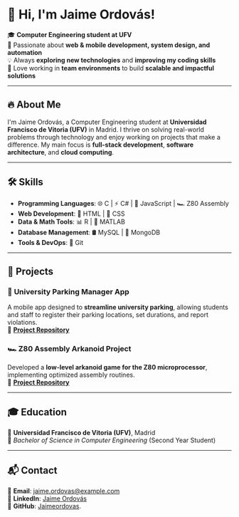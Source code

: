 # 👋 Hi, I'm Jaime Ordovás!

🎓 **Computer Engineering student at UFV**  
🚀 Passionate about **web & mobile development, system design, and automation**  
💡 Always **exploring new technologies** and **improving my coding skills**  
👥 Love working in **team environments** to build **scalable and impactful solutions**  

---

## 🔥 About Me
I'm Jaime Ordovás, a Computer Engineering student at **Universidad Francisco de Vitoria (UFV)** in Madrid. I thrive on solving real-world problems through technology and enjoy working on projects that make a difference. My main focus is **full-stack development**, **software architecture**, and **cloud computing**.

---

## 🛠️ Skills
- **Programming Languages**: 🌐 C | ⚡ C# | 🎯 JavaScript | 🏎️ Z80 Assembly
- **Web Development**: 🎨 HTML | 🎨 CSS
- **Data & Math Tools**: 📊 R | 🔢 MATLAB
- **Database Management**: 🛢️ MySQL | 🍃 MongoDB  
- **Tools & DevOps**: 🐙 Git

---

## 🚀 Projects
### 📌 **University Parking Manager App**  
A mobile app designed to **streamline university parking**, allowing students and staff to register their parking locations, set durations, and report violations.  
🔗 **[Project Repository](https://github.com/Jaimeordovas/UniversityParkingManager)**  

### 🏎️ **Z80 Assembly Arkanoid Project**  
Developed a **low-level arkanoid game for the Z80 microprocessor**, implementing optimized assembly routines.  
🔗 **[Project Repository](https://github.com/Jaimeordovas/Z80Project)**  

---

## 🎓 Education
🏫 **Universidad Francisco de Vitoria (UFV)**, Madrid  
📅 *Bachelor of Science in Computer Engineering* (Second Year Student)  

---

## 📬 Contact
📩 **Email**: [jaime.ordovas@example.com](mailto:jaime.ordovas@example.com)  
🔗 **LinkedIn**: [Jaime Ordovás](https://www.linkedin.com/in/jaime-ordov%C3%A1s-curbera-47089b22b)  
📂 **GitHub**: [Jaimeordovas](https://github.com/Jaimeordovas).
